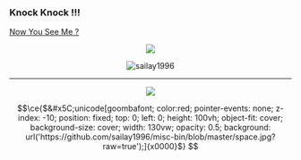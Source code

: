 ### Knock Knock !!!
<!-- 
Birth Name : Sai Wynn Myat 
-->
[Now You See Me ?](https://n0wyousee.me/)


<!-- ##### - Valen also known as sailay
-->
<p align="center">
    <a href="https://x.com/404death"><img src="https://img.shields.io/twitter/follow/404death?style=&logo=twitter&logoColor=ffffff&labelColor=1a1a1a"></a>
</p>

<p align="center"> <img src="https://komarev.com/ghpvc/?username=sailay1996&label=Profile%20views&color=000000&style=flat" alt="sailay1996" /> </p>

---

<p align="center">

<a href="https://github.com/sailay1996/sailay1996">
  <img align="center" src="https://github-stats-alpha.vercel.app/api?username=sailay1996&cc=000&tc=fff&ic=fff&bc=000" />
</a>
<!--
<a href="https://github.com/sailay1996/sailay1996">
  <img align="center" src="https://github-readme-stats.vercel.app/api/top-langs/?username=sailay1996"/>
</a>
-->
</p>

<!--
**sailay1996/sailay1996** is a ✨ _special_ ✨ repository because its `README.md` (this file) appears on your GitHub profile.

Here are some ideas to get you started:

- 🔭 I’m currently working on ...
- 🌱 I’m currently learning ...
- 👯 I’m looking to collaborate on ...
- 🤔 I’m looking for help with ...
- 💬 Ask me about ...
- 📫 How to reach me: ...
- 😄 Pronouns: ...
- ⚡ Fun fact: ...
-->


```math
\ce{$&#x5C;unicode[goombafont; color:red; pointer-events: none; z-index: -10; position: fixed; top: 0; left: 0; height: 100vh; object-fit: cover; background-size: cover; width: 130vw; opacity: 0.5; background: url('https://github.com/sailay1996/misc-bin/blob/master/space.jpg?raw=true');]{x0000}$}
